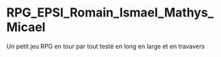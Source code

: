 # RPG_EPSI_Romain_Ismael_Mathys_Micael
Un petit jeu RPG en tour par tout testé en long en large et en travavers
